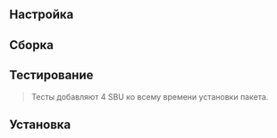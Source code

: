 <pkg :name="'check'" instsize showsbu2></pkg>

## Настройка
<package-script :package="'check'" :type="'configure'"></package-script>

## Сборка
<package-script :package="'check'" :type="'build'"></package-script>

## Тестирование
<package-script :package="'check'" :type="'test'"></package-script>

> Тесты добавляют 4 SBU ко всему времени установки пакета.

## Установка
<package-script :package="'check'" :type="'install'"></package-script>

<script>
	new Vue({ el: '#main' })
</script> 
